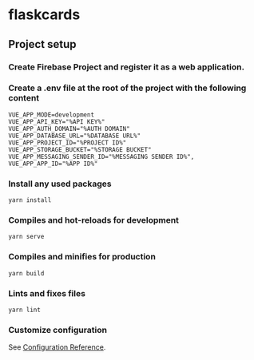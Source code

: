 # flaskcards

## Project setup

### Create Firebase Project and register it as a web application.

### Create a .env file at the root of the project with the following content

```
VUE_APP_MODE=development
VUE_APP_API_KEY="%API KEY%"
VUE_APP_AUTH_DOMAIN="%AUTH DOMAIN"
VUE_APP_DATABASE_URL="%DATABASE URL%"
VUE_APP_PROJECT_ID="%PROJECT ID%"
VUE_APP_STORAGE_BUCKET="%STORAGE BUCKET"
VUE_APP_MESSAGING_SENDER_ID="%MESSAGING SENDER ID%",
VUE_APP_APP_ID="%APP ID%"
```

### Install any used packages
```
yarn install
```

### Compiles and hot-reloads for development
```
yarn serve
```

### Compiles and minifies for production
```
yarn build
```

### Lints and fixes files
```
yarn lint
```

### Customize configuration
See [Configuration Reference](https://cli.vuejs.org/config/).
